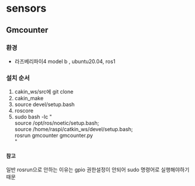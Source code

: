 # sensors

## Gmcounter
### 환경
- 라즈베리파이4 model b , ubuntu20.04, ros1 
### 설치 순서
1. cakin_ws/src에 git clone
2. cakin_make
3. source devel/setup.bash
4. roscore 
5. sudo bash -lc "\
  source /opt/ros/noetic/setup.bash; \
  source /home/raspi/catkin_ws/devel/setup.bash; \
  rosrun gmcounter gmcounter.py\
"
#### 참고
일반 rosrun으로 안하는 이유는 gpio 권한설정이 안되어 sudo 명령어로 실행해야하기 때문

